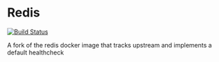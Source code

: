 # Redis

[![Build Status](https://travis-ci.org/benzine-framework/docker-redis.svg?branch=master)](https://travis-ci.org/benzine-framework/docker-redis)

A fork of the redis docker image that tracks upstream and implements a default healthcheck
